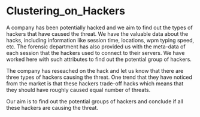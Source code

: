 # Clustering_on_Hackers

A company has been potentially hacked and we aim to find out the types of hackers that have caused the threat.
We have the valuable data about the hacks, including information like session time, locations, wpm typing speed, etc.
The forensic department has also provided us with the meta-data of each session that the hackers used to connect to their servers. We have worked here with such attributes to find out the potential group of hackers.

The company has reseached on the hack and let us know that there are three types of hackers causing the threat. One trend that they have noticed from the market is that these hackers trade-off hacks which means that they should have roughly caused equal number of threats. 

Our aim is to find out the potential groups of hackers and conclude if all these hackers are causing the threat. 
